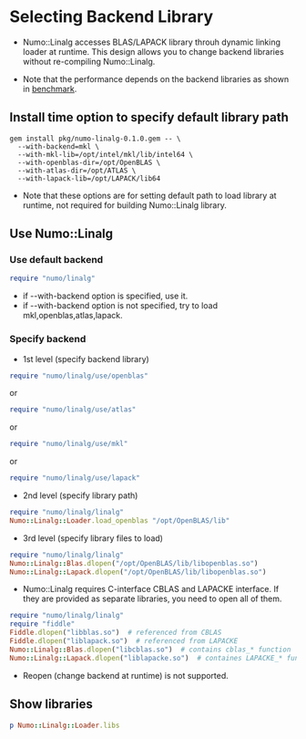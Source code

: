 # Selecting Backend Library

* Numo::Linalg accesses BLAS/LAPACK library throuh dynamic linking
  loader at runtime.  This design allows you to change backend
  libraries without re-compiling Numo::Linalg.

* Note that the performance depends on the backend libraries as shown in
  [benchmark](https://github.com/ruby-numo/linalg/tree/master/bench).

## Install time option to specify default library path

    gem install pkg/numo-linalg-0.1.0.gem -- \
      --with-backend=mkl \
      --with-mkl-lib=/opt/intel/mkl/lib/intel64 \
      --with-openblas-dir=/opt/OpenBLAS \
      --with-atlas-dir=/opt/ATLAS \
      --with-lapack-lib=/opt/LAPACK/lib64

* Note that these options are for setting default path to load library
  at runtime, not required for building Numo::Linalg library.

## Use Numo::Linalg

### Use default backend

```ruby
require "numo/linalg"
```

* if --with-backend option is specified, use it.
* if --with-backend option is not specified, try to load mkl,openblas,atlas,lapack.

### Specify backend

* 1st level (specify backend library)

```ruby
require "numo/linalg/use/openblas"
```
or
```ruby
require "numo/linalg/use/atlas"
```
or
```ruby
require "numo/linalg/use/mkl"
```
or
```ruby
require "numo/linalg/use/lapack"
```

* 2nd level (specify library path)

```ruby
require "numo/linalg/linalg"
Numo::Linalg::Loader.load_openblas "/opt/OpenBLAS/lib"
```

* 3rd level (specify library files to load)

```ruby
require "numo/linalg/linalg"
Numo::Linalg::Blas.dlopen("/opt/OpenBLAS/lib/libopenblas.so")
Numo::Linalg::Lapack.dlopen("/opt/OpenBLAS/lib/libopenblas.so")
```

* Numo::Linalg requires C-interface CBLAS and LAPACKE interface.
  If they are provided as separate libraries,
  you need to open all of them.

```ruby
require "numo/linalg/linalg"
require "fiddle"
Fiddle.dlopen("libblas.so")  # referenced from CBLAS
Fiddle.dlopen("liblapack.so")  # referenced from LAPACKE
Numo::Linalg::Blas.dlopen("libcblas.so")  # contains cblas_* function
Numo::Linalg::Lapack.dlopen("liblapacke.so")  # containes LAPACKE_* function
```

* Reopen (change backend at runtime) is not supported.

## Show libraries

```ruby
p Numo::Linalg::Loader.libs
```
